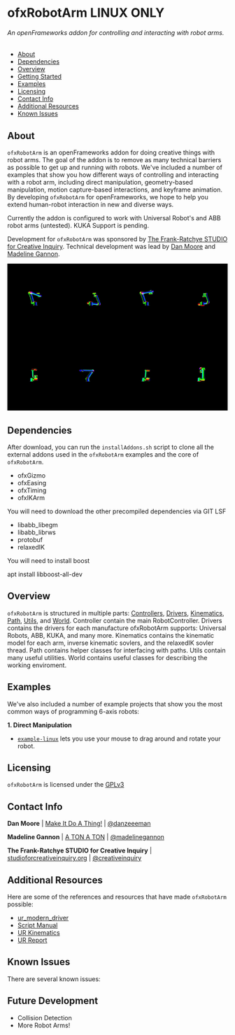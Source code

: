 # ofxRobotArm LINUX ONLY
###### An openFrameworks addon for controlling and interacting with robot arms.

  - [About](#about)
  - [Dependencies](#dependencies)
  - [Overview](#overview)
  - [Getting Started](#getting-started)
  - [Examples](#examples)
  - [Licensing](#licensing)
  - [Contact Info](#contact-info)
  - [Additional Resources](#additional-resources)
  - [Known Issues](#known-issues)


## About
`ofxRobotArm` is an openFrameworks addon for doing creative things with robot arms. The goal of the addon is to remove as many technical barriers as possible to get up and running with robots. We've included a number of examples that show you how different ways of controlling and interacting with a robot arm, including direct manipulation, geometry-based manipulation, motion capture-based interactions, and keyframe animation. By developing `ofxRobotArm` for openFrameworks, we hope to help you extend human-robot interaction in new and diverse ways.

Currently the addon is configured to work with Universal Robot's and ABB robot arms (untested).  KUKA Support is pending. 

Development for `ofxRobotArm` was sponsored by [The Frank-Ratchye STUDIO for Creative Inquiry](http://studioforcreativeinquiry.org/). 
Technical development was lead by [Dan Moore](http://makeitdoathing.com) and [Madeline Gannon](https://atonaton.com).

![KinematicModel](data/ezgif.com-video-to-gif%20(1).gif)

## Dependencies
After download, you can run the `installAddons.sh` script to clone all the external addons used in the `ofxRobotArm` examples and the core of `ofxRobotArm`.  

- ofxGizmo
- ofxEasing
- ofxTiming
- ofxIKArm

You will need to download the other precompiled dependencies via GIT LSF

- libabb_libegm
- libabb_librws
- protobuf
- relaxedIK

You will need to install boost

apt install libboost-all-dev


## Overview
`ofxRobotArm` is structured in multiple parts: [Controllers](/src/controllers), [Drivers](/src/drivers), [Kinematics](/src/kinematics), [Path](/src/path), [Utils](/src/utils), and [World](/src/world).  Controller contain the main RobotController.  Drivers contains the drivers for each manufacture ofxRobotArm supports: Universal Robots, ABB, KUKA, and many more.  Kinematics contains the kinematic model for each arm, inverse kinematic sovlers, and the relaxedIK sovler thread. Path contains helper classes for interfacing with paths.  Utils contain many useful utilities. World contains useful classes for describing the working enviroment. 


## Examples
We've also included a number of example projects that show you the most common ways of programming 6-axis robots:

**1. Direct Manipulation**
 - [`example-linux`](/example-linux) lets you use your mouse to drag around and rotate your robot.
 

## Licensing
`ofxRobotArm` is licensed under the [GPLv3](LICENSE) 


## Contact Info
**Dan Moore** | [Make It Do A Thing!](http://www.makeitdoathing.com ) | [@danzeeeman](https://github.com/danzeeeman)

**Madeline Gannon** | [A TON A TON](http://atonaton.com) | [@madelinegannon](https://github.com/madelinegannon)

**The Frank-Ratchye STUDIO for Creative Inquiry** | [studioforcreativeinquiry.org](http://studioforcreativeinquiry.org) | [@creativeinquiry](https://github.com/CreativeInquiry)


## Additional Resources
Here are some of the references and resources that have made `ofxRobotArm` possible:

- [ur_modern_driver](https://github.com/ThomasTimm/ur_modern_driver)
- [Script Manual](https://s3-eu-west-1.amazonaws.com/ur-support-site/18679/scriptmanual_en.pdf)
- [UR Kinematics](https://smartech.gatech.edu/bitstream/handle/1853/50782/ur_kin_tech_report_1.pdf)
- [UR Report](http://orbit.dtu.dk/files/117833332/Universal_Robot_report.pdf)


## Known Issues
 There are several known issues:

 

## Future Development

* Collision Detection
* More Robot Arms!


